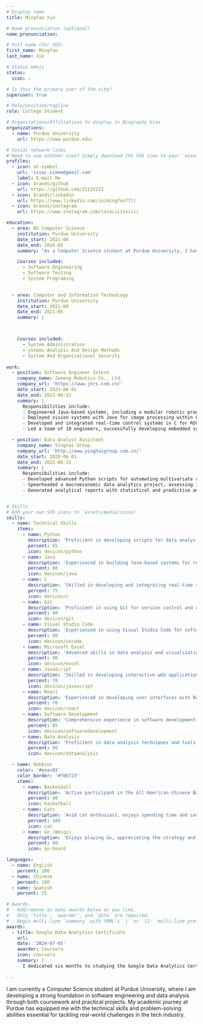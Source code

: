 ```yaml
---
# Display name
title: Mingfan Xie

# Name pronunciation (optional)
name_pronunciation: 

# Full name (for SEO)
first_name: Mingfan
last_name: Xie

# Status emoji
status:
  icon: ☕️

# Is this the primary user of the site?
superuser: true

# Role/position/tagline
role: College Student

# Organizations/Affiliations to display in Biography blox
organizations:
  - name: Purdue University
    url: https://www.purdue.edu/

# Social network links
# Need to use another icon? Simply download the SVG icon to your `assets/media/icons/` folder.
profiles:
  - icon: at-symbol
    url: 'issac.xieee@gmail.com'
    label: E-mail Me
  - icon: brands/github
    url: https://github.com/IIIIVIII
  - icon: brands/linkedin
    url: https://www.linkedin.com/in/mingfan777/
  - icon: brands/instagram
    url: https://www.instagram.com/issaciiiiviii/

education:
  - area: BS Computer Science
    institution: Purdue University
    date_start: 2021-08
    date_end: 2026-05
    summary: "As a Computer Science student at Purdue University, I have gained a strong foundation in software development, algorithm design, and data structures, equipping me with the technical skills and problem-solving abilities necessary to excel in the tech industry."

    Courses included:
      - Software Engineering
      - Software Testing
      - System Programing

    
  - area: Computer and Information Technology
    institution: Purdue University
    date_start: 2021-09
    date_end: 2021-05
    summary: |



    Courses included:
      - System Administration
      - ystems Analysis And Design Methods
      - System And Organizational Security
  
work:
  - position: Software Engineer Intern
    company_name: Juneng Robotics Co., Ltd.
    company_url: 'https://www.jnrs.com.cn/'
    date_start: 2023-06-01
    date_end: 2023-08-31
    summary: |
      Responsibilities include:
      - Engineered Java-based systems, including a modular robotic programming interface and J-MES plugins, enhancing production scheduling and maintenance tracking.
      - Deployed vision systems with Java for image processing within AI-driven material handling solutions.
      - Developed and integrated real-time control systems in C for RGV-based logistics and 2D/3D vision systems, augmented by Python for algorithmic enhancements.
      - Led a team of 10 engineers, successfully developing embedded systems, resulting in a 25% increase in production efficiency and a 40% reduction in system response times.

  - position: Data Analyst Assistant
    company_name: Yinghai Group
    company_url: 'http://www.yinghaigroup.com.cn/'
    date_start: 2020-06-01
    date_end: 2022-08-31
    summary: |
      Responsibilities include:
      - Developed advanced Python scripts for automating multivariate regression analyses, optimizing financial portfolios by identifying key performance drivers.
      - Spearheaded a macroeconomic data analytics project, assessing indicators across 20+ provinces and synthesizing over 10TB of data to inform C-level strategic decision-making.
      - Generated analytical reports with statistical and predictive analytics, enhancing market forecasts by 15% and shaping executive strategies.


# Skills
# Add your own SVG icons to `assets/media/icons/`
skills:
  - name: Technical Skills
    items:
      - name: Python
        description: 'Proficient in developing scripts for data analysis, automation, and algorithmic enhancements.'
        percent: 85
        icon: devicon/python
      - name: Java
        description: 'Experienced in building Java-based systems for robotic programming interfaces and real-time control systems.'
        percent: 80
        icon: devicon/java
      - name: C
        description: 'Skilled in developing and integrating real-time control systems for logistics and vision systems.'
        percent: 75
        icon: devicon/c
      - name: Git
        description: 'Proficient in using Git for version control and collaborative software development.'
        percent: 80
        icon: devicon/git
      - name: Visual Studio Code
        description: 'Experienced in using Visual Studio Code for software development and debugging.'
        percent: 90
        icon: devicon/vscode
      - name: Microsoft Excel
        description: 'Advanced skills in data analysis and visualization using Excel.'
        percent: 90
        icon: devicon/excel
      - name: JavaScript
        description: 'Skilled in developing interactive web applications using JavaScript.'
        percent: 70
        icon: devicon/javascript
      - name: React
        description: 'Experienced in developing user interfaces with React.'
        percent: 70
        icon: devicon/react
      - name: Software Development
        description: 'Comprehensive experience in software development lifecycle, from requirements gathering to deployment.'
        percent: 85
        icon: devicon/softwaredevelopment
      - name: Data Analysis
        description: 'Proficient in data analysis techniques and tools for extracting insights and making data-driven decisions.'
        percent: 90
        icon: devicon/dataanalysis

  - name: Hobbies
    color: '#eeac02'
    color_border: '#f0bf23'
    items:
      - name: Basketball
        description: 'Active participant in the All-American Chinese Basketball League for multiple years.'
        percent: 90
        icon: basketball
      - name: Cats
        description: 'Avid cat enthusiast, enjoys spending time and caring for cats.'
        percent: 100
        icon: cat
      - name: Go (Weiqi)
        description: 'Enjoys playing Go, appreciating the strategy and depth of the ancient board game.'
        percent: 80
        icon: go-board

languages:
  - name: English
    percent: 100
  - name: Chinese
    percent: 100
  - name: Spanish
    percent: 25

# Awards.
#   Add/remove as many awards below as you like.
#   Only `title`, `awarder`, and `date` are required.
#   Begin multi-line `summary` with YAML's `|` or `|2-` multi-line prefix and indent 2 spaces below.
awards:
  - title: Google Data Analytics Certificate
    url: 
    date: '2024-07-05'
    awarder: Coursera
    icon: coursera
    summary: |
      I dedicated six months to studying the Google Data Analytics Certificate, during which I gained a comprehensive understanding of data analysis concepts and practices. By the end of the course, I was proficient in collecting, cleaning, and analyzing data; using tools like SQL, R, and Tableau for data visualization; applying statistical methods to interpret data; and creating data-driven reports. This rigorous program equipped me with the skills to perform end-to-end data analysis and apply my knowledge to real-world scenarios, enhancing my ability to make data-informed decisions.
  
---
```


I am currently a Computer Science student at Purdue University, where I am developing a strong foundation in software engineering and data analysis through both coursework and practical projects. My academic journey at Purdue has equipped me with the technical skills and problem-solving abilities essential for tackling real-world challenges in the tech industry.






